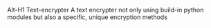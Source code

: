 Alt-H1 Text-encrypter
A text encrypter  not only using build-in python modules but also a specific, unique encryption methods
